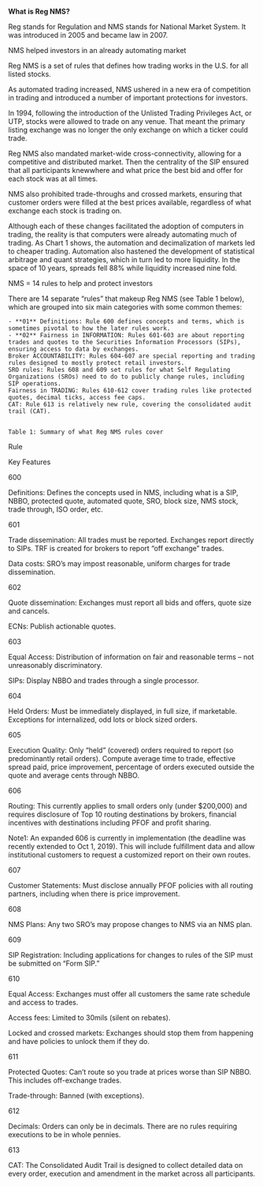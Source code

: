 **What is Reg NMS?**

Reg stands for Regulation and NMS stands for National Market System. It was introduced in 2005 and became law in 2007.

NMS helped investors in an already automating market

Reg NMS is a set of rules that defines how trading works in the U.S. for all listed stocks.

As automated trading increased, NMS ushered in a new era of competition in trading and introduced a   number of important protections for investors.

In 1994, following the introduction of the Unlisted Trading Privileges Act, or UTP, stocks were allowed to trade on any venue. That meant the primary listing exchange was no longer the only exchange on which a ticker could trade.

Reg NMS also mandated market-wide cross-connectivity, allowing for a competitive and distributed market. Then the centrality of the SIP ensured that all participants knewwhere and what price the best bid and offer for each stock was at all times.

NMS also prohibited trade-throughs and crossed markets, ensuring that customer orders were filled at the best prices available, regardless of what exchange each stock is trading on.

Although each of these changes facilitated the adoption of computers in trading, the reality is that computers were already automating much of trading. As Chart 1 shows, the automation and decimalization of markets led to cheaper trading. Automation also hastened the development of statistical arbitrage and quant strategies, which in turn led to more liquidity. In the space of 10 years, spreads fell 88% while liquidity increased nine fold.

NMS = 14 rules to help and protect investors

There are 14 separate “rules” that makeup Reg NMS (see Table 1 below), which are grouped into six main categories with some common themes:

    - **01** Definitions: Rule 600 defines concepts and terms, which is sometimes pivotal to how the later rules work.
    - **02** Fairness in INFORMATION: Rules 601-603 are about reporting trades and quotes to the Securities Information Processors (SIPs), ensuring access to data by exchanges.
    Broker ACCOUNTABILITY: Rules 604-607 are special reporting and trading rules designed to mostly protect retail investors.
    SRO rules: Rules 608 and 609 set rules for what Self Regulating Organizations (SROs) need to do to publicly change rules, including SIP operations.
    Fairness in TRADING: Rules 610-612 cover trading rules like protected quotes, decimal ticks, access fee caps.
    CAT: Rule 613 is relatively new rule, covering the consolidated audit trail (CAT).
    
    
    Table 1: Summary of what Reg NMS rules cover

Rule
	

Key Features

600
	

Definitions: Defines the concepts used in NMS, including what is a SIP, NBBO, protected quote, automated quote, SRO, block size, NMS stock, trade through, ISO order, etc.

601
	

Trade dissemination: All trades must be reported. Exchanges report directly to SIPs. TRF is created for brokers to report “off exchange” trades.

Data costs: SRO’s may impost reasonable, uniform charges for trade dissemination.

602
	

Quote dissemination: Exchanges must report all bids and offers, quote size and cancels.

ECNs: Publish actionable quotes.

603
	

Equal Access: Distribution of information on fair and reasonable terms – not unreasonably discriminatory.

SIPs: Display NBBO and trades through a single processor.

604
	

Held Orders: Must be immediately displayed, in full size, if marketable. Exceptions for internalized, odd lots or block sized orders.

605
	

Execution Quality: Only “held” (covered) orders required to report (so predominantly retail orders). Compute average time to trade, effective spread paid, price improvement, percentage of orders executed outside the quote and average cents through NBBO.

606
	

Routing: This currently applies to small orders only (under $200,000) and requires disclosure of Top 10 routing destinations by brokers, financial incentives with destinations including PFOF and profit sharing.

Note1: An expanded 606 is currently in implementation (the deadline was recently extended to Oct 1, 2019). This will include fulfillment data and allow institutional customers to request a customized report on their own routes.

607
	

Customer Statements: Must disclose annually PFOF policies with all routing partners, including when there is price improvement.

608
	

NMS Plans: Any two SRO’s may propose changes to NMS via an NMS plan.

609
	

SIP Registration: Including applications for changes to rules of the SIP must be submitted on “Form SIP.”

610
	

Equal Access: Exchanges must offer all customers the same rate schedule and access to trades.

Access fees: Limited to 30mils (silent on rebates).

Locked and crossed markets: Exchanges should stop them from happening and have policies to unlock them if they do.

611
	

Protected Quotes: Can’t route so you trade at prices worse than SIP NBBO. This includes off-exchange trades.

Trade-through: Banned (with exceptions).

612
	

Decimals: Orders can only be in decimals. There are no rules requiring executions to be in whole pennies.

613
	

CAT: The Consolidated Audit Trail is designed to collect detailed data on every order, execution and amendment in the market across all participants.

